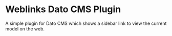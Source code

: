 # Weblinks Dato CMS Plugin

A simple plugin for Dato CMS which shows a sidebar link to view the current model on the web.
